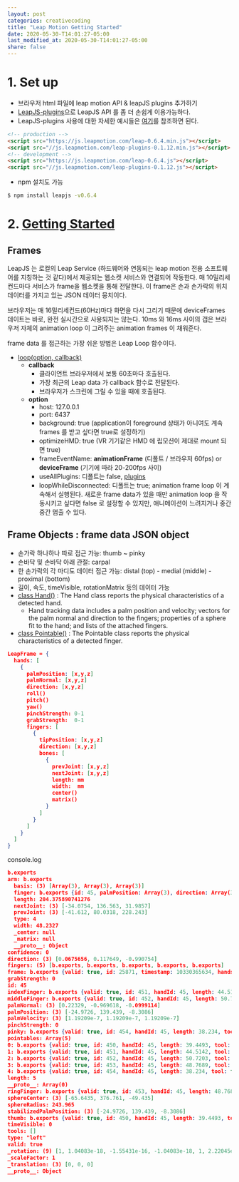 ```yaml
---
layout: post
categories: creativecoding
title: "Leap Motion Getting Started"
date: 2020-05-30-T14:01:27-05:00
last_modified_at: 2020-05-30-T14:01:27-05:00
share: false
---
```


# 1. Set up

- 브라우저 html 파일에 leap motion API & leapJS plugins 추가하기
- [LeapJS-plugins](https://github.com/leapmotion/leapjs-plugins)으로 LeapJS API 를 좀 더 손쉽게 이용가능하다.
- LeapJS-plugins 사용에 대한 자세한 예시들은 [여기](http://leapmotion.github.io/leapjs-plugins/docs/)를 참조하면 된다.

```html
<!-- production -->
<script src="https://js.leapmotion.com/leap-0.6.4.min.js"></script>
<script src="//js.leapmotion.com/leap-plugins-0.1.12.min.js"></script>
<!-- development -->
<script src="https://js.leapmotion.com/leap-0.6.4.js"></script>
<script src="//js.leapmotion.com/leap-plugins-0.1.12.js"></script>
```

- npm 설치도 가능

```bash
$ npm install leapjs -v0.6.4
```

# 2. [Getting Started](https://developer-archive.leapmotion.com/getting-started/javascript)

## Frames

LeapJS 는 로컬의 Leap Service (하드웨어와 연동되는 leap motion 전용 소프트웨어를 지칭하는 것 같다)에서 제공되는 웹소켓 서비스와 연결되어 작동한다. 매 10밀리세컨드마다 서비스가 frame을 웹소켓을 통해 전달한다. 이 frame은 손과 손가락의 위치 데이터를 가지고 있는 JSON 데이터 뭉치이다. 

브라우저는 매 16밀리세컨드(60Hz)마다 화면을 다시 그리기 때문에 deviceFrames 데이트는 바로, 완전 실시간으로 사용되지는 않는다. 10ms 와 16ms 사이의 갭은 브라우저 자체의 animation loop 이 그려주는 animation frames 이 채워준다. 

frame data 를 접근하는 가장 쉬운 방법은 Leap Loop 함수이다. 
- [loop(option, callback)](https://developer-archive.leapmotion.com/documentation/javascript/api/Leap_Classes.html#leap-namespace)
  - **callback** 
    - 클라이언트 브라우저에서 보통 60초마다 호출된다.
    - 가장 최근의 Leap data 가 callback 함수로 전달된다.
    - 브라우저가 스크린에 그릴 수 있을 때에 호출된다.
  - **option**
    - host: 127.0.0.1
    - port: 6437
    - background: true (application이 foreground 상태가 아니여도 계속 frames 를 받고 싶다면 true로 설정하기)
    - optimizeHMD: true (VR 기기같은 HMD 에 립모션이 제대로 mount 되면 true)
    - frameEventName: **animationFrame** (디폴트 / 브라우저 60fps) or **deviceFrame** (기기에 따라 20-200fps 사이)
    - useAllPlugins: 디폴트는 false, [plugins](https://github.com/leapmotion/leapjs/wiki/plugins)
    - loopWhileDisconnected: 디폴트는 true; animation frame loop 이 계속해서 실행된다. 새로운 frame data가 있을 때만 animation loop 을 작동시키고 싶다면 false 로 설정할 수 있지만, 애니메이션이 느려지거나 중간중간 멈출 수 있다.

## Frame Objects : frame data JSON object

- 손가락 하나하나 따로 접근 가능: thumb ~ pinky
- 손바닥 및 손바닥 아래 관절: carpal
- 한 손가락의 각 마디도 데이터 접근 가능: distal (top) - medial (middle) - proximal (bottom)
- 길이, 속도, timeVisible, rotationMatrix 등의 데이터 가능
- [class Hand()](https://developer-archive.leapmotion.com/documentation/javascript/api/Leap.Hand.html) : The Hand class reports the physical characteristics of a detected hand.
  - Hand tracking data includes a palm position and velocity; vectors for the palm normal and direction to the fingers; properties of a sphere fit to the hand; and lists of the attached fingers.
- [class Pointable()](https://developer-archive.leapmotion.com/documentation/javascript/api/Leap.Pointable.html) : The Pointable class reports the physical characteristics of a detected finger.

```json
LeapFrame = {
  hands: [
    {
      palmPosition: [x,y,z]
      palmNormal: [x,y,z]
      direction: [x,y,z]
      roll()
      pitch()
      yaw()
      pinchStrength: 0-1
      grabStrength:  0-1
      fingers: [
        {
          tipPosition: [x,y,z]
          direction: [x,y,z]
          bones: [
            {
              prevJoint: [x,y,z]
              nextJoint: [x,y,z]
              length: mm
              width:  mm
              center()
              matrix()
            }
          ]
        }
      ]
    }
  ]
}
```

console.log

```json
b.exports
arm: b.exports
  basis: (3) [Array(3), Array(3), Array(3)]
  finger: b.exports {id: 45, palmPosition: Array(3), direction: Array(3), palmVelocity: Array(3), palmNormal: Array(3), …}
  length: 204.375890741276
  nextJoint: (3) [-34.0754, 136.563, 31.9857]
  prevJoint: (3) [-41.612, 80.0318, 228.243]
  type: 4
  width: 48.2327
  _center: null
  _matrix: null
  __proto__: Object
confidence: 0
direction: (3) [0.0675656, 0.117649, -0.990754]
fingers: (5) [b.exports, b.exports, b.exports, b.exports, b.exports]
frame: b.exports {valid: true, id: 25871, timestamp: 10330365634, hands: Array(1), handsMap: {…}, …}
grabStrength: 0
id: 45
indexFinger: b.exports {valid: true, id: 451, handId: 45, length: 44.5142, tool: false, …}
middleFinger: b.exports {valid: true, id: 452, handId: 45, length: 50.7203, tool: false, …}
palmNormal: (3) [0.22329, -0.969618, -0.0999114]
palmPosition: (3) [-24.9726, 139.439, -8.3086]
palmVelocity: (3) [1.19209e-7, 1.19209e-7, 1.19209e-7]
pinchStrength: 0
pinky: b.exports {valid: true, id: 454, handId: 45, length: 38.234, tool: false, …}
pointables: Array(5)
0: b.exports {valid: true, id: 450, handId: 45, length: 39.4493, tool: false, …}
1: b.exports {valid: true, id: 451, handId: 45, length: 44.5142, tool: false, …}
2: b.exports {valid: true, id: 452, handId: 45, length: 50.7203, tool: false, …}
3: b.exports {valid: true, id: 453, handId: 45, length: 48.7689, tool: false, …}
4: b.exports {valid: true, id: 454, handId: 45, length: 38.234, tool: false, …}
length: 5
__proto__: Array(0)
ringFinger: b.exports {valid: true, id: 453, handId: 45, length: 48.7689, tool: false, …}
sphereCenter: (3) [-65.6435, 376.761, -49.435]
sphereRadius: 243.965
stabilizedPalmPosition: (3) [-24.9726, 139.439, -8.3086]
thumb: b.exports {valid: true, id: 450, handId: 45, length: 39.4493, tool: false, …}
timeVisible: 0
tools: []
type: "left"
valid: true
_rotation: (9) [1, 1.04083e-18, -1.55431e-16, -1.04083e-18, 1, 2.22045e-17, 1.55431e-16, -2.22045e-17, 1]
_scaleFactor: 1
_translation: (3) [0, 0, 0]
__proto__: Object
```